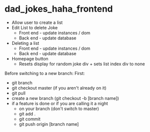 # dad_jokes_haha_frontend
- Allow user to create a list
- Edit List to delete Joke
  - Front end - update instances / dom
  - Back end - update database
- Deleting a list
  - Front end - update instances / dom
  - Back end - update database
- Homepage button
  - Resets display for random joke div + sets list index div to none


Before switching to a new branch:
First:
- git branch
- git checkout master (if you aren't already on it)
- git pull
- create a new branch (git checkout -b [branch name])
- if a feature is done or if you are calling it a night
  - on your branch (don't switch to master)
  - git add .
  - git commit
  - git push origin [branch name]
